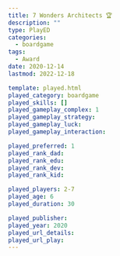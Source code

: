 ```yaml
---
title: 7 Wonders Architects 🏆
description: ""
type: PlayED
categories:
  - boardgame
tags:
  - Award
date: 2020-12-14
lastmod: 2022-12-18

template: played.html
played_category: boardgame
played_skills: []
played_gameplay_complex: 1
played_gameplay_strategy:
played_gameplay_luck:
played_gameplay_interaction:

played_preferred: 1
played_rank_dad: 
played_rank_edu: 
played_rank_dev: 
played_rank_kid: 

played_players: 2-7
played_age: 6
played_duration: 30

played_publisher: 
played_year: 2020
played_url_details: 
played_url_play: 
---
```

